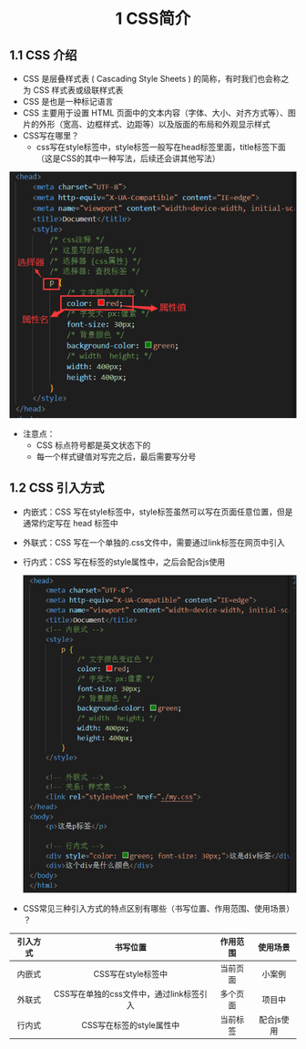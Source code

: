 # <center>1 CSS简介

## 1.1 CSS 介绍

- CSS 是层叠样式表 ( Cascading Style Sheets ) 的简称，有时我们也会称之为 CSS 样式表或级联样式表
- CSS 是也是一种标记语言
- CSS 主要用于设置 HTML 页面中的文本内容（字体、大小、对齐方式等）、图片的外形（宽高、边框样式、边距等）以及版面的布局和外观显示样式
- CSS写在哪里？
  - css写在style标签中，style标签一般写在head标签里面，title标签下面（这是CSS的其中一种写法，后续还会讲其他写法）


![图 2](../images/26d13b6ba493b562aa83e79874f967bbce9581a7c9e7f1452d01b9f6823c015c.png)  

- 注意点：
  - CSS 标点符号都是英文状态下的
  - 每一个样式键值对写完之后，最后需要写分号


## 1.2 CSS 引入方式

- 内嵌式：CSS 写在style标签中，style标签虽然可以写在页面任意位置，但是通常约定写在 head 标签中
- 外联式：CSS 写在一个单独的.css文件中，需要通过link标签在网页中引入
- 行内式：CSS 写在标签的style属性中，之后会配合js使用

    ![图 3](../images/279f18e29dc27d8e5ac4385781297ecfdbd7b35d990fd1221448e98c5acb096b.png)  

- CSS常见三种引入方式的特点区别有哪些（书写位置、作用范围、使用场景） ？

| 引入方式 |                 书写位置                 | 作用范围 |  使用场景  |
| :------: | :--------------------------------------: | :------: | :--------: |
|  内嵌式  |            CSS写在style标签中            | 当前页面 |   小案例   |
|  外联式  | CSS写在单独的css文件中，通过link标签引入 | 多个页面 |   项目中   |
|  行内式  |         CSS写在标签的style属性中         | 当前标签 | 配合js使用 |

